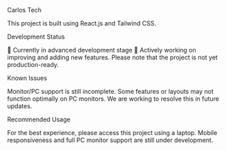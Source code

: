 Carlos Tech

This project is built using React.js and Tailwind CSS.


Development Status

🚧 Currently in advanced development stage 🚧
Actively working on improving and adding new features. Please note that the project is not yet production-ready.

Known Issues

Monitor/PC support is still incomplete.
Some features or layouts may not function optimally on PC monitors. We are working to resolve this in future updates.

Recommended Usage

For the best experience, please access this project using a laptop. Mobile responsiveness and full PC monitor support are still under development.
